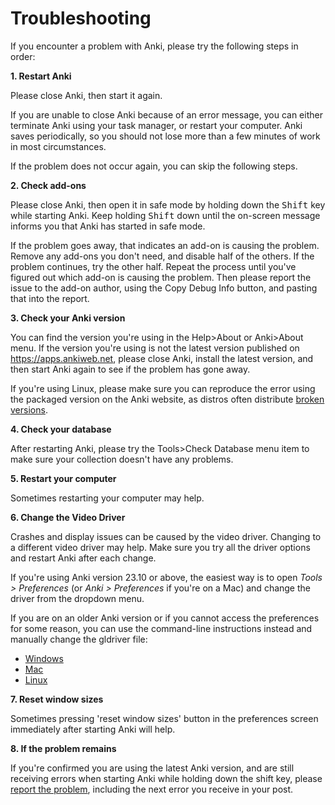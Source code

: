 # Troubleshooting

If you encounter a problem with Anki, please try the following steps in order:

**1. Restart Anki**

Please close Anki, then start it again.

If you are unable to close Anki because of an error message, you can either terminate Anki using your task manager, or restart your computer. Anki saves periodically, so you should not lose more than a few minutes of work in most circumstances.

If the problem does not occur again, you can skip the following steps.

**2. Check add-ons**

Please close Anki, then open it in safe mode by holding down the <kbd>Shift</kbd> key while starting Anki. Keep holding <kbd>Shift</kbd> down until the on-screen message informs you that Anki has started in safe mode. 

If the problem goes away, that indicates an add-on is causing the problem. Remove any add-ons you don't need, and disable half of the others. If the problem continues, try the other half. Repeat
the process until you've figured out which add-on is causing the problem. Then please report the issue to the add-on author, using the Copy Debug Info button, and pasting that into the report.

**3. Check your Anki version**

You can find the version you're using in the Help>About or Anki>About menu. If the version you're using is not the latest version published on <https://apps.ankiweb.net>, please close Anki, install the latest version, and then start Anki again to see if the problem has gone away.

If you're using Linux, please make sure you can reproduce the error using the packaged version on the Anki website, as distros often distribute [broken versions](https://anki.tenderapp.com/kb/anki-ecosystem/third-party-linux-packages-and-source-builds-are-not-supported).

**4. Check your database**

After restarting Anki, please try the Tools>Check Database menu item to make sure your collection doesn't have any problems.

**5. Restart your computer**

Sometimes restarting your computer may help.

**6. Change the Video Driver**

Crashes and display issues can be caused by the video driver. Changing to a
different video driver may help. Make sure you try all the driver options and
restart Anki after each change.

If you're using Anki version 23.10 or above, the easiest way is to open *Tools >
Preferences* (or *Anki > Preferences* if you're on a Mac) and change the driver
from the dropdown menu.

If you are on an older Anki version or if you cannot access the preferences for
some reason, you can use the command-line instructions instead and manually
change the gldriver file:

- [Windows](https://docs.ankiweb.net/platform/windows/display-issues.html)
- [Mac](https://docs.ankiweb.net/platform/mac/display-issues.html)
- [Linux](https://docs.ankiweb.net/platform/linux/display-issues.html)

**7. Reset window sizes**

Sometimes pressing 'reset window sizes' button in the preferences screen
immediately after starting Anki will help.

**8. If the problem remains**

If you're confirmed you are using the latest Anki version, and are still receiving errors when starting Anki while holding down the shift key, please [report the problem](./getting-help.md), including the next error you receive in your post.
